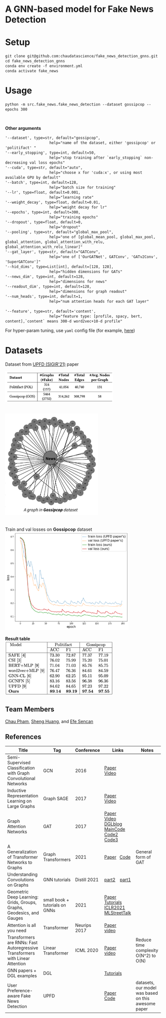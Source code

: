 # A GNN-based model for Fake News Detection

# Setup

```
git clone git@github.com:chaudatascience/fake_news_detection_gnns.git
cd fake_news_detection_gnns
conda env create -f environment.yml
conda activate fake_news
```

# Usage

```
python -m src.fake_news.fake_news_detection --dataset gossipcop --epochs 300 
```
<br>

**Other arguments**
```
'--dataset', type=str, default="gossipcop",
                    help="name of the dataset, either 'gossipcop' or 'politifact' "
'--early_stopping', type=int, default=50,
                    help="stop training after `early_stopping` non-decreasing val loss epochs"
'--cuda', type=str, default="auto",
                    help="choose x for 'cuda:x', or using most available GPU by default"
'--batch', type=int, default=128,
                    help="batch size for training"
'--lr', type=float, default=0.001,
                    help="learning rate"
'--weight_decay', type=float, default=0.01,
                    help="weight decay for lr"
'--epochs', type=int, default=300,
                    help="training epochs"
'--dropout', type=float, default=0,
                    help="dropout"
'--pooling', type=str, default="global_max_pool",
                    help="one of [global_mean_pool, global_max_pool, global_attention, global_attention_with_relu, global_attention_with_relu_linear]"
'--gat_layer', type=str, default="GATConv",
                    help="one of ['OurGATNet', GATConv', 'GATv2Conv', 'SuperGATConv']"
'--hid_dims', type=List[int], default=[128, 128],
                    help="hidden dimensions for GATs"
'--news_dim', type=int, default=128,
                    help="dimensions for news"
'--readout_dim', type=int, default=128,
                    help="dimensions for graph readout"
'--num_heads', type=int, default=1,
                    help="num attention heads for each GAT layer"

'--feature', type=str, default='content',
                    help="feature type: [profile, spacy, bert, content],`content` means 300-d word2vec+10-d profile"
```

For hyper-param tuning, use `yaml` config file (for example, [here](https://github.com/chaudatascience/fake_news_detection_gnns/blob/main/configs/demo.yml))

# Datasets 
Dataset from [UPFD (SIGIR'21)](https://arxiv.org/pdf/2104.12259.pdf) paper

<img src="plots/data_stats.png" width="350">

<br>
<br>
<br>
<img src="plots/a_graph_in_Gossipcop_dataset.png" width="300" >
<br>
<br>
<br>
Train and val losses on <b>Gossipcop</b> dataset
<br>
<img src="plots/gossipcop_loss.png" width="400">

<br>
<br>
<b>Result table</b>
<br>
<img src="plots/res_table.png" width="350">

## Team Members
[Chau Pham](https://github.com/chaudatascience), [Sheng Huang](https://github.com/ShengH1997), and [Efe Sencan](https://github.com/Efesencan)
## References

| Title                                                                         | Tag                            | Conference   | Links                                                                                                                                                                                                                                                                                                                                    | Notes                                               |
|-------------------------------------------------------------------------------|--------------------------------|--------------|------------------------------------------------------------------------------------------------------------------------------------------------------------------------------------------------------------------------------------------------------------------------------------------------------------------------------------------|-----------------------------------------------------|
| Semi-Supervised Classification with Graph Convolutional Networks              | GCN                            | 2016         | [Paper](https://arxiv.org/abs/1609.02907) &ensp; [Video](https://www.youtube.com/watch?v=VyIOfIglrUM)                                                                                                                                                                                                                                    |                                                     |
| Inductive Representation Learning on Large Graphs                             | Graph SAGE                     | 2017         | [Paper](https://arxiv.org/abs/1706.02216) &ensp; [Video](https://youtu.be/vinQCnizqDA)                                                                                                                                                                                                                                                   |                                                     |
| Graph Attention Networks                                                      | GAT                            | 2017         | [Paper](https://arxiv.org/abs/1710.10903) &ensp; [Video](https://youtu.be/vinQCnizqDA)&ensp; [DGLblog](https://www.dgl.ai/blog/2019/02/17/gat.html) &ensp; [MainCode](https://github.com/gordicaleksa/pytorch-GAT)&ensp; [Code2](https://github.com/raunakkmr/Graph-Attention-Networks)&ensp; [Code3](https://github.com/Diego999/pyGAT) |                                                     |
| A Generalization of Transformer Networks to Graphs                            | Graph Transformers             | 2021         | [Paper](https://arxiv.org/abs/2012.09699)&ensp; [Code](https://github.com/graphdeeplearning/graphtransformer)                                                                                                                                                                                                                            | General form of GAT                                 |
| Understanding Convolutions on Graphs                                          | GNN tutorials                  | Distill 2021 | [part2](https://distill.pub/2021/understanding-gnns/) &ensp; [part1](https://distill.pub/2021/gnn-intro/)                                                                                                                                                                                                                                |                                                     |
| Geometric Deep Learning: Grids, Groups, Graphs, Geodesics, and Gauges         | small book + tutorials on GNNs | 2021         | [Paper](https://arxiv.org/abs/2104.13478) &ensp; [Tutorials](https://geometricdeeplearning.com/lectures/) &ensp; [ICLR2021](https://youtu.be/w6Pw4MOzMuo)  &ensp; [MLStreetTalk](https://www.youtube.com/watch?v=bIZB1hIJ4u8)                                                                                                            |                                                     |
| Attention is all you need                                                     | Transformer                    | Neurips 2017 | [Paper](https://arxiv.org/abs/1706.03762)  &ensp; [video](https://youtu.be/iDulhoQ2pro)                                                                                                                                                                                                                                                  |                                                     |
| Transformers are RNNs: Fast Autoregressive Transformers with Linear Attention | Linear Transformer             | ICML 2020    | [Paper](https://arxiv.org/abs/2006.16236)  &ensp; [video](https://youtu.be/hAooAOFRsYc)                                                                                                                                                                                                                                                  | Reduce time complexity O(N^2) to O(N)               |
| GNN papers + DGL examples                                                     | DGL                            |              | [Tutorials](https://www.dgl.ai/)                                                                                                                                                                                                                                                                                                         |                                                     |
|User Preference-aware Fake News Detection                                                     | UPFD                           |              | [Paper](https://arxiv.org/abs/2104.12259)     &ensp; [Code](https://github.com/safe-graph/GNN-FakeNews)                                                                                                                                                                                                                                  | datasets, our model was based on this awesome paper |
